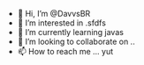 - 👋 Hi, I’m @DavvsBR
- 👀 I’m interested in .sfdfs
- 🌱 I’m currently learning javas
- 💞️ I’m looking to collaborate on ..
- 📫 How to reach me ...
yut
<!---
DavvsBR/DavvsBR is a ✨ special ✨ repository because its `README.md` (this file) appears on your GitHub profile.
You can click the Preview link to take a look at your changes.
--->
